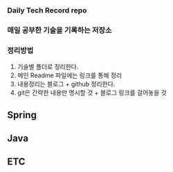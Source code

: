 ### Daily Tech Record repo
### 매일 공부한 기술을 기록하는 저장소

### 정리방법
1. 기술별 폴더로 정리한다.
2. 메인 Readme 파일에는 링크를 통해 정리
3. 내용정리는 블로그 + github 정리한다.
4. git은 간략한 내용만 명시할 것 + 블로그 링크를 걸어놓을 것

## Spring


## Java

## ETC



